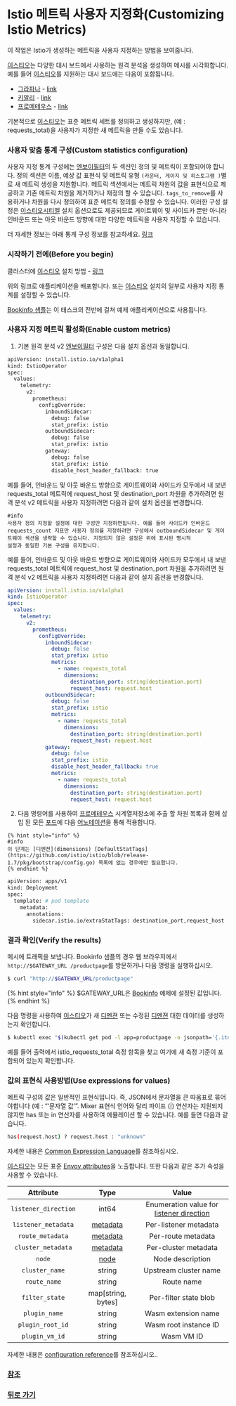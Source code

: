 # Istio 메트릭 사용자 지정화(Customizing Istio Metrics)


이 작업은 Istio가 생성하는 메트릭을 사용자 지정하는 방법을 보여줍니다.

[이스티오](istio)는 다양한 대시 보드에서 사용하는 원격 분석을 생성하여 메시를 시각화합니다. 예를 들어 [이스티오](istio)를 지원하는 대시 보드에는 다음이 포함됩니다.

* [그라파나](Grafana) - [link](https://istio.io/v1.7/docs/tasks/observability/metrics/using-istio-dashboard/)
* [키알리](Kiali) - [link](https://istio.io/v1.7/docs/tasks/observability/kiali/)
* [프로메테우스](Prometheus) - [link](https://istio.io/v1.7/docs/tasks/observability/metrics/querying-metrics/)

기본적으로 [이스티오](Istio)는 표준 메트릭 세트를 정의하고 생성하지만, (예 : requests_total)을 사용자가 지정한 새 메트릭을 만들 수도 있습니다.

### 사용자 맞춤 통계 구성(Custom statistics configuration)

사용자 지정 통계 구성에는 [엔보이필터](EnvoyFilter)의 두 섹션인 정의 및 메트릭이 포함되어야 합니다. 정의 섹션은 이름, 예상 값 표현식 및 메트릭 유형 `(카운터, 게이지 및 히스토그램 )`별로 새 메트릭 생성을 지원합니다. 메트릭 섹션에서는 메트릭 차원의 값을 표현식으로 제공하고 기존 메트릭 차원을 제거하거나 재정의 할 수 있습니다. `tags_to_remove`를 사용하거나 차원을 다시 정의하여 표준 메트릭 정의를 수정할 수 있습니다. 이러한 구성 설정은 [이스티오시티엘](istioctl) 설치 옵션으로도 제공되므로 게이트웨이 및 사이드카 뿐만 아니라 인바운드 또는 아웃 바운드 방향에 대한 다양한 메트릭을 사용자 지정할 수 있습니다.

더 자세한 정보는 아래 통계 구성 정보를 참고하세요. [링크](https://istio.io/v1.7/docs/reference/config/proxy_extensions/stats/)


### 시작하기 전에(Before you begin)

클러스터에 [이스티오](Istio) 설치 방법 - [링크](https://istio.io/v1.7/docs/setup/)

위의 링크로 애플리케이션을 배포합니다.  또는 [이스티오](Istio) 설치의 일부로 사용자 지정 통계를 설정할 수 있습니다.

[Bookinfo 샘플](https://istio.io/v1.7/docs/examples/bookinfo/)는 이 태스크의 전반에 걸쳐 예제 애플리케이션으로 사용됩니다.

### 사용자 지정 메트릭 활성화(Enable custom metrics)

  1. 기본 원격 분석 v2 [엔보이필터](EnvoyFilter) 구성은 다음 설치 옵션과 동일합니다.  
```bash
apiVersion: install.istio.io/v1alpha1
kind: IstioOperator
spec:
  values:
    telemetry:
      v2:
        prometheus:
          configOverride:
            inboundSidecar:
              debug: false
              stat_prefix: istio
            outboundSidecar:
              debug: false
              stat_prefix: istio
            gateway:
              debug: false
              stat_prefix: istio
              disable_host_header_fallback: true

``` 
  
예를 들어, 인바운드 및 아웃 바운드 방향으로 게이트웨이와 사이드카 모두에서 내 보낸 requests_total 메트릭에 request_host 및 destination_port 차원을 추가하려면 원격 분석 v2 메트릭을 사용자 지정하려면 다음과 같이 설치 옵션을 변경합니다.


```
#info
사용자 정의 지정할 설정에 대한 구성만 지정하면됩니다. 예를 들어 사이드카 인바운드 requests_count 지표만 사용자 정의를 지정하려면 구성에서 outboundSidecar 및 게이트웨이 섹션을 생략할 수 있습니다. 지정되지 않은 설정은 위에 표시된 명시적 
설정과 동일한 기본 구성을 유지합니다.
```  

  예를 들어, 인바운드 및 아웃 바운드 방향으로 게이트웨이와 사이드카 모두에서 내 보낸 requests_total 메트릭에 request_host 및 destination_port 차원을 추가하려면 원격 분석 v2 메트릭을 사용자 지정하려면 다음과 같이 설치 옵션을 변경합니다.


```yaml
apiVersion: install.istio.io/v1alpha1
kind: IstioOperator
spec:
  values:
    telemetry:
      v2:
        prometheus:
          configOverride:
            inboundSidecar:
              debug: false
              stat_prefix: istio
              metrics:
                - name: requests_total
                  dimensions:
                    destination_port: string(destination.port)
                    request_host: request.host
            outboundSidecar:
              debug: false
              stat_prefix: istio
              metrics:
                - name: requests_total
                  dimensions:
                    destination_port: string(destination.port)
                    request_host: request.host
            gateway:
              debug: false
              stat_prefix: istio
              disable_host_header_fallback: true
              metrics:
                - name: requests_total
                  dimensions:
                    destination_port: string(destination.port)
                    request_host: request.host
```

  
  2. 다음 명령어를 사용하여 [프로메테우스](Prometheus) 시계열저장소에 추출 할 차원 목록과 함께 삽입 된 모든 [포드](pods)에 다음 [어노테이션](annotation)을 통해 적용합니다.

 ```
 {% hint style="info" %}
 #info
 이 단계는 [디멘젼](dimensions) [DefaultStatTags](https://github.com/istio/istio/blob/release-1.7/pkg/bootstrap/config.go) 목록에 없는 경우에만 필요합니다.
 {% endhint %}
```

```bash
apiVersion: apps/v1
kind: Deployment
spec:
  template: # pod template
    metadata:
      annotations:
        sidecar.istio.io/extraStatTags: destination_port,request_host 
```

### 결과 확인(Verify the results)

메시에 트래픽을 보냅니다. Bookinfo 샘플의 경우 웹 브라우저에서 `http://$GATEWAY_URL /productpage`를 방문하거나 다음 명령을 실행하십시오.

```bash
$ curl "http://$GATEWAY_URL/productpage"
```

{% hint style="info" %}
$GATEWAY_URL은 [Bookinfo](https://istio.io/v1.7/docs/examples/bookinfo/) 예제에 설정된 값입니다.
{% endhint %}

다음 명령을 사용하여 [이스티오](Istio)가 새 [디멘젼](dimensions) 또는 수정된 [디멘젼](dimensions) 대한 데이터를 생성하는지 확인합니다.

```bash
$ kubectl exec "$(kubectl get pod -l app=productpage -o jsonpath='{.items[0].metadata.name}')" -c istio-proxy -- curl 'localhost:15000/stats/prometheus' | grep istio_requests_total

```

예를 들어 출력에서 istio_requests_total 측정 항목을 찾고 여기에 새 측정 기준이 포함되어 있는지 확인합니다.


### 값의 표현식 사용방법(Use expressions for values)

메트릭 구성의 값은 일반적인 표현식입니다. 즉, JSON에서 문자열을 큰 따옴표로 묶어야합니다 (예 : “‘문자열 값’”. Mixer 표현식 언어와 달리 파이프 (|) 연산자는 지원되지 않지만 has 또는 in 연산자를 사용하여 에뮬레이션 할 수 있습니다. 예를 들면 다음과 같습니다.


```bash
has(request.host) ? request.host : "unknown"
```

자세한 내용은 [Common Expression Language](https://opensource.google/projects/cel)를 참조하십시오.

[이스티오](Istio)는 모든 표준 [Envoy attributes](https://www.envoyproxy.io/docs/envoy/latest/intro/arch_overview/security/rbac_filter#condition)을 노출합니다. 또한 다음과 같은 추가 속성을 사용할 수 있습니다.


| Attribute | Type | Value |
| :---: | :---: | :---: |
| `listener_direction` | int64 | Enumeration value for [listener direction](https://www.envoyproxy.io/docs/envoy/latest/api-v2/api/v2/core/base.proto#envoy-api-enum-core-trafficdirection) |
| `listener_metadata` | [metadata](https://www.envoyproxy.io/docs/envoy/latest/api-v2/api/v2/core/base.proto#core-metadata) | Per-listener metadata |
| `route_metadata` | [metadata](https://www.envoyproxy.io/docs/envoy/latest/api-v2/api/v2/core/base.proto#core-metadata) | Per-route metadata |
| `cluster_metadata` | [metadata](https://www.envoyproxy.io/docs/envoy/latest/api-v2/api/v2/core/base.proto#core-metadata) | Per-cluster metadata |
| `node` | [node](https://www.envoyproxy.io/docs/envoy/latest/api-v2/api/v2/core/base.proto#core-node) | Node description |
| `cluster_name` | string | Upstream cluster name |
| `route_name` | string | Route name |
| `filter_state` | map\[string, bytes\] | Per-filter state blob |
| `plugin_name` | string | Wasm extension name |
| `plugin_root_id` | string | Wasm root instance ID |
| `plugin_vm_id` | string | Wasm VM ID |



자세한 내용은 [configuration reference](https://istio.io/v1.7/docs/reference/config/proxy_extensions/stats/)를 참조하십시오..  


### [참조](https://istio.io/v1.7/docs/tasks/observability/metrics/customize-metrics/)




### [뒤로 가기](./README.md)
